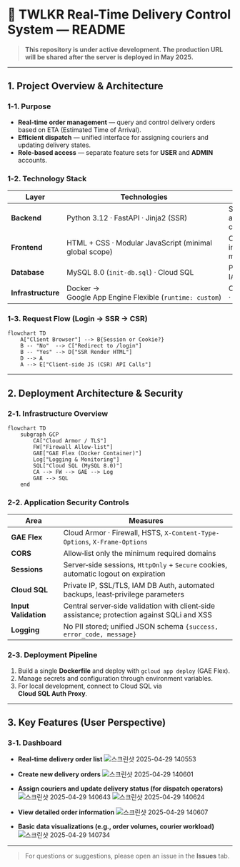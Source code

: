 # 🚚 TWLKR Real-Time Delivery Control System — README

> **This repository is under active development. The production URL will be shared after the server is deployed in May 2025.**

---

## 1. Project Overview & Architecture

### 1‑1. Purpose

- **Real‑time order management** — query and control delivery orders based on ETA (Estimated Time of Arrival).
- **Efficient dispatch** — unified interface for assigning couriers and updating delivery states.
- **Role‑based access** — separate feature sets for **USER** and **ADMIN** accounts.

### 1‑2. Technology Stack

| Layer            | Technologies                                           | Notes                                |
| ---------------- | ------------------------------------------------------ | ------------------------------------ |
| **Backend**      | Python 3.12 · FastAPI · Jinja2 (SSR)                   | Single application container         |
| **Frontend**     | HTML + CSS · Modular JavaScript (minimal global scope) | CSR interaction modules              |
| **Database**     | MySQL 8.0 (`init-db.sql`) · Cloud SQL                  | Private IP · IAM DB Auth             |
| **Infrastructure** | Docker → Google App Engine Flexible (`runtime: custom`) | Cloud Armor · Firewall               |

### 1‑3. Request Flow (Login → SSR → CSR)

```mermaid
flowchart TD
    A["Client Browser"] --> B{Session or Cookie?}
    B -- "No"  --> C["Redirect to /login"]
    B -- "Yes" --> D["SSR Render HTML"]
    D --> A
    A --> E["Client‑side JS (CSR) API Calls"]
```

---

## 2. Deployment Architecture & Security

### 2‑1. Infrastructure Overview

```mermaid
flowchart TD
    subgraph GCP
        CA["Cloud Armor / TLS"]
        FW["Firewall Allow‑list"]
        GAE["GAE Flex (Docker Container)"]
        Log["Logging & Monitoring"]
        SQL["Cloud SQL (MySQL 8.0)"]
        CA --> FW --> GAE --> Log
        GAE --> SQL
    end
```

### 2‑2. Application Security Controls

| Area                | Measures                                                                                   |
| ------------------- | ------------------------------------------------------------------------------------------- |
| **GAE Flex**        | Cloud Armor · Firewall, HSTS, `X-Content-Type-Options`, `X-Frame-Options`                   |
| **CORS**            | Allow‑list only the minimum required domains                                                |
| **Sessions**        | Server‑side sessions, `HttpOnly` + `Secure` cookies, automatic logout on expiration         |
| **Cloud SQL**       | Private IP, SSL/TLS, IAM DB Auth, automated backups, least‑privilege parameters             |
| **Input Validation**| Central server‑side validation with client‑side assistance; protection against SQLi and XSS |
| **Logging**         | No PII stored; unified JSON schema `{success, error_code, message}`                         |

### 2‑3. Deployment Pipeline

1. Build a single **Dockerfile** and deploy with `gcloud app deploy` (GAE Flex).
2. Manage secrets and configuration through environment variables.
3. For local development, connect to Cloud SQL via **Cloud SQL Auth Proxy**.

---

## 3. Key Features (User Perspective)

### 3‑1. Dashboard

- **Real‑time delivery order list**
  ![스크린샷 2025-04-29 140553](https://github.com/user-attachments/assets/92c132a8-9a72-4cd9-bf37-03c30e0e789e)

- **Create new delivery orders**
  ![스크린샷 2025-04-29 140601](https://github.com/user-attachments/assets/e6b1a63b-da94-48cf-b888-2a3551d7d448)

- **Assign couriers and update delivery status (for dispatch operators)**
  ![스크린샷 2025-04-29 140643](https://github.com/user-attachments/assets/e7d3d3bb-962c-4d5e-9bb2-8542e79bb34e)
  ![스크린샷 2025-04-29 140624](https://github.com/user-attachments/assets/06f6ef94-788f-4702-9206-b39fd6b29888)

- **View detailed order information**
  ![스크린샷 2025-04-29 140607](https://github.com/user-attachments/assets/461ec753-4693-477d-84d2-4287a0923782)

- **Basic data visualizations (e.g., order volumes, courier workload)**
  ![스크린샷 2025-04-29 140734](https://github.com/user-attachments/assets/28ce2a44-cfe4-4da4-a1bd-cf899976191c)

---

> For questions or suggestions, please open an issue in the **Issues** tab.

